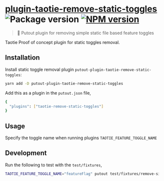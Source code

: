 # [plugin-taotie-remove-static-toggles](https://github.com/taotiebot/codemods/tree/develop/packages/plugin-taotie-remove-static-toggles) ![Package version](https://img.shields.io/github/package-json/v/taotiebot/codemods?filename=packages%2Fplugin-taotie-remove-static-toggles%2Fpackage.json&label=%20&color=0080FF) [![NPM version](https://img.shields.io/npm/v/putout-plugin-taotie-remove-static-toggles?label=&logo=npm&color=CB0001)](https://www.npmjs.com/package/putout-plugin-taotie-remove-static-toggles)

> 🐊 Putout plugin for removing simple static file based feature toggles

Taotie Proof of concept plugin for static toggles removal.

## Installation

Install static toggle removal plugin `putout-plugin-taotie-remove-static-toggles`:

```sh
yarn add -D putout-plugin-taotie-remove-static-toggles
```

Add this as a plugin in the `putout.json` file,

```sh
{
  "plugins": ["taotie-remove-static-toggles"]
}
```

## Usage

Specify the toggle name when running plugins `TAOTIE_FEATURE_TOGGLE_NAME`

## Development

Run the following to test with the `test/fixtures`,

```sh
TAOTIE_FEATURE_TOGGLE_NAME="featureFlag" putout test/fixtures/remove-simple-if-flags.ts --rulesdir packages/plugin-taotie-remove-static-toggles/lib --fix
```
